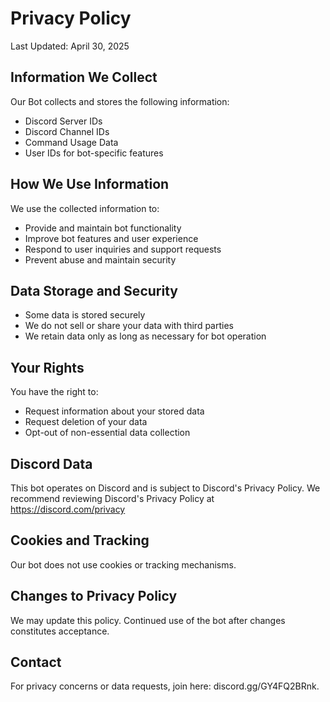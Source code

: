 # Privacy Policy
Last Updated: April 30, 2025

## Information We Collect
Our Bot collects and stores the following information:
- Discord Server IDs
- Discord Channel IDs
- Command Usage Data
- User IDs for bot-specific features

## How We Use Information
We use the collected information to:
- Provide and maintain bot functionality
- Improve bot features and user experience
- Respond to user inquiries and support requests
- Prevent abuse and maintain security

## Data Storage and Security
- Some data is stored securely
- We do not sell or share your data with third parties
- We retain data only as long as necessary for bot operation

## Your Rights
You have the right to:
- Request information about your stored data
- Request deletion of your data
- Opt-out of non-essential data collection

## Discord Data
This bot operates on Discord and is subject to Discord's Privacy Policy. We recommend reviewing Discord's Privacy Policy at https://discord.com/privacy

## Cookies and Tracking
Our bot does not use cookies or tracking mechanisms.

## Changes to Privacy Policy
We may update this policy. Continued use of the bot after changes constitutes acceptance.

## Contact
For privacy concerns or data requests, join here: discord.gg/GY4FQ2BRnk.

